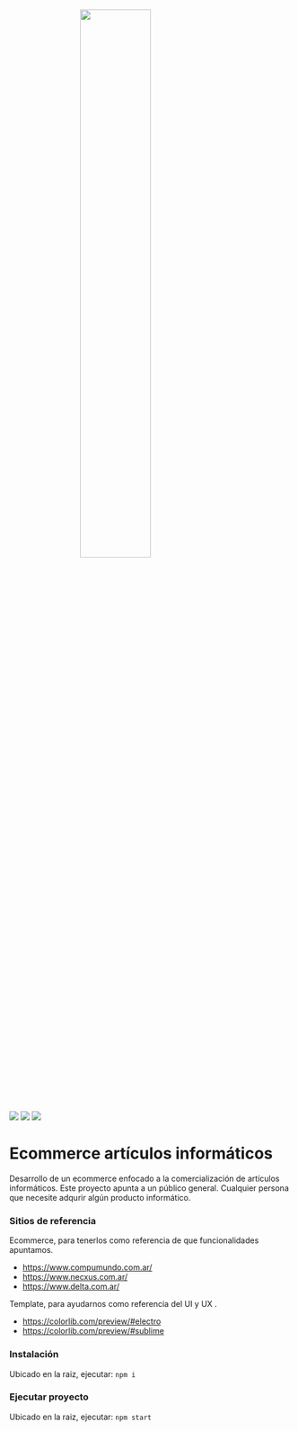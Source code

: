 <img src="./img/logoReadme.jpg" width="50%" style = "display:block;  margin: 10px auto" />

<img src="https://img.shields.io/docker/v/gregoriomartocci/Proyecto_eCommerce"/>
<img src= "https://img.shields.io/github/last-commit/gregoriomartocci/Proyecto_eCommerce">
<img src= "https://img.shields.io/github/repo-size/gregoriomartocci/Proyecto_eCommerce"/>

# Ecommerce artículos informáticos

Desarrollo de un ecommerce enfocado a la comercialización de artículos informáticos.
Este proyecto apunta a un público general. Cualquier persona que necesite
adqurir algún producto informático.

### Sitios de referencia

Ecommerce, para tenerlos como referencia de que funcionalidades apuntamos.
* https://www.compumundo.com.ar/
* https://www.necxus.com.ar/
* https://www.delta.com.ar/


Template, para ayudarnos como referencia del UI y UX .
* https://colorlib.com/preview/#electro
* https://colorlib.com/preview/#sublime

### Instalación
Ubicado en la raiz, ejecutar: `npm i`

### Ejecutar proyecto
Ubicado en la raiz, ejecutar: `npm start`